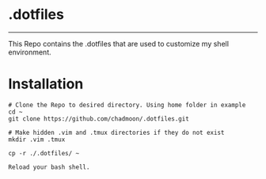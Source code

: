 # .dotfiles
---
This Repo contains the .dotfiles that are used to customize my shell environment. 

# Installation
```
# Clone the Repo to desired directory. Using home folder in example
cd ~
git clone https://github.com/chadmoon/.dotfiles.git

# Make hidden .vim and .tmux directories if they do not exist
mkdir .vim .tmux

cp -r ./.dotfiles/ ~

Reload your bash shell. 
```


